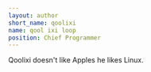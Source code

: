 ```yaml
---
layout: author
short_name: qoolixi
name: qool ixi loop
position: Chief Programmer
---
```

Qoolixi doesn't like Apples he likes Linux.